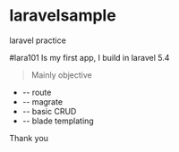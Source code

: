 # laravelsample
laravel practice 

#lara101
Is my first app, I build in laravel 5.4
> Mainly objective
* -- route
* -- magrate
* -- basic CRUD
* -- blade templating

Thank you
